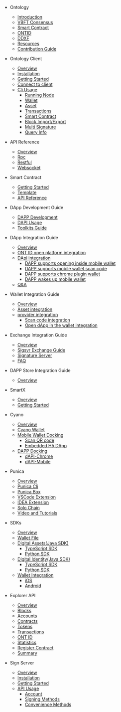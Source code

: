 - Ontology
  - [Introduction](docs-en/DeveloperGuide/introduction.md)
  - [VBFT Consensus](docs-en/DeveloperGuide/02-VBFT-introduction.md)
  - [Smart Contract](docs-en/DeveloperGuide/smartcontract/00-introduction-sc.md)
  - [ONTID](docs-en/DeveloperGuide/04-ontid.md)
  - [DDXF](docs-en/DeveloperGuide/05-ddxf.md)
  - [Resources](docs-en/DeveloperGuide/06-white-papers.md)
  - [Contribution Guide](docs-en/DeveloperGuide/07-contributions-guide.md)

- Ontology Client
  - [Overview](docs-en/OntologyCli/00-overview.md)
  - [Installation](docs-en/OntologyCli/01-installation.md)
  - [Getting Started](docs-en/OntologyCli/getting-started.md)
  - [Connect to client](docs-en/OntologyCli/03-connect-to-client.md)
  - [Cli Usage](docs-en/OntologyCli/11-cli-usage.md)
      - [Running Node](docs-en/OntologyCli/02-running-node.md)
      - [Wallet](docs-en/OntologyCli/04-wallet-management.md)
      - [Asset](docs-en/OntologyCli/05-asset-management.md)
      - [Transactions](docs-en/OntologyCli/06-transactions.md)
      - [Smart Contract](docs-en/OntologyCli/07-smart-contracts.md)
      - [Block Import/Export](docs-en/OntologyCli/08-block-data.md)
      - [Multi Signature](docs-en/OntologyCli/09-multisig.md)
      - [Query Info](docs-en/OntologyCli/10-query-info.md)

- API Reference
  - [Overview](docs-en/API/00-overview.md)
  - [Rpc](docs-en/API/01-rpc_api.md)
  - [Restful](docs-en/API/02-restful_api.md)
  - [Websocket](docs-en/API/03-websocket_api.md)

- Smart Contract
  - [Getting Started](docs-en/smartcontract/01-started.md)
  - [Template](docs-en/smartcontract/02-template.md)
  - [API Reference](docs-en/smartcontract/03-sc-api.md)

- DApp Development Guide
  - [DAPP Development](docs-en/QuickGuide/00-dapp_development.md)
  - [DAPI Usage](docs-en/QuickGuide/06-dapi-useage.md)
  - [Toolkits Guide](docs-en/DeveloperGuide/tools.md)

- DApp Integration Guide
  - [Overview](docs-en/dApp-Integration/00-dapp_integration.md)
  - [ONT ID open platform integration](docs-en/dApp-Integration/08-ontid_integration.md)
  - [DApi integration](docs-en/dApp-Integration/09-dapi_integration.md)
      - [DAPP supports opening inside mobile wallet](docs-en/dApp-Integration/01-DAppDocking-Wallet-Opens-DApp.md)
      - [DAPP supports mobile wallet scan code](docs-en/dApp-Integration/02-DAppDocking-QRcode.md)
      - [DAPP supports chrome plugin wallet](docs-en/dApp-Integration/03-DAppDocking-use-chrome-extension-wallet.md)
      - [DAPP wakes up mobile wallet](docs-en/dApp-Integration/06-DAppDocking-Wake-up.md)
  - [Q&A](docs-en/dApp-Integration/11-Q&A.md)


- Wallet Integration Guide
  - [Overview](docs-en/Wallet-Integration/00-wallet_integration.md)
  - [Asset integration](docs-en/Wallet-Integration/01-WalletDocking-asset-docking.md)
  - [provider  integration](docs-en/Wallet-Integration/02-WalletDocking-provider-sdk-docking.md)
      - [Scan code integration](docs-en/Wallet-Integration/03-WalletDocking-scan-qrcode.md)
      - [Open dApp in the wallet integration](docs-en/Wallet-Integration/04-WalletDocking-wallet-open-DApp.md)

- Exchange Integration Guide
  - [Overview](docs-en/exchange-API/Ontology+Exchange+Docking+Document.md)
  - [Sigsvr Exchange Guide](docs-en/exchange-API/Sigsvr_Exchange_Guide.md)
  - [Signature Server](docs-en/exchange-API/Ontology+Signature+Server+Tutorials.md)
  - [FAQ](docs-en/exchange-API/ONT+Exchange+Docking+FAQ.md)
  
- DAPP Store Integration Guide
  - [Overview](docs-en/dapps/overview.md)

- SmartX
  - [Overview](docs-en/SmartX/00-overview.md)
  - [Getting Started](docs-en/SmartX/01-getting-started.md)

- Cyano
  - [Overview](docs-en/Cyano/00-overview.md)
  - [Cyano Wallet](docs-en/Cyano/02-getting-started.md)
  - [Mobile Wallet Docking](docs-en/Cyano/Cyano-provider/00-overview.md)
      - [Scan QR code](docs-en/Cyano/Cyano-provider/02-scan-qrcode.md)
      - [Embedded H5 DApp](docs-en/Cyano/Cyano-provider/03-embedded-h5.md)
  - [DAPP Docking](docs-en/Cyano/dApi/00-overview.md)
      - [dAPI-Chrome](docs-en/Cyano/dApi/02-getting-started.md)
      - [dAPI-Mobile](docs-en/Cyano/dApi-mobile/02-getting-started.md)

- Punica
  - [Overview](docs-en/Punica/punica.md)
  - [Punica Cli](docs-en/Punica/punica-cli.md)
  - [Punica Box](docs-en/Punica/punica-box.md)
  - [VSCode Extension](docs-en/Punica/sc-extension.md)
  - [IDEA Extension](docs-en/Punica/sc-idea-extension.md)
  - [Solo Chain](docs-en/Punica/solo-chain.md)
  - [Video and Tutorials](docs-en/Punica/tutorials.md)

- SDKs
  - [Overview](docs-en/SDKs/00-overview.md)
  - [Wallet File](docs-en/SDKs/01-wallet-file-specification.md)
  - [Digital Assets(Java SDK)](docs-en/SDKs/java-sdk.md)
      - [TypeScript SDK](docs-en/SDKs/ts-sdk.md)
      - [Python SDK](docs-en/SDKs/python-sdk.md)
  - [Digital Identity(Java SDK)](docs-en/SDKs/java-sdk-ontid.md)
      - [TypeScript SDK](docs-en/SDKs/ts-sdk-ontid.md)
      - [Python SDK](docs-en/SDKs/python-sdk-ontid.md)
  - [Wallet Integration](docs-en/SDKs/02-wallet-intergration.md)
      - [iOS](docs-en/SDKs/ontology_wallet_dev_ts_sdk_en.md)
      - [Android](docs-en/SDKs/ontology_wallet_dev_android_en.md)

- Explorer API
  - [Overview](docs-en/explorer/overview.md)
  - [Blocks](docs-en/explorer/blocks.md)
  - [Accounts](docs-en/explorer/accounts.md)
  - [Contracts](docs-en/explorer/contracts.md)
  - [Tokens](docs-en/explorer/tokens.md)
  - [Transactions](docs-en/explorer/transactions.md)
  - [ONT ID](docs-en/explorer/ontid.md)
  - [Statistics](docs-en/explorer/statistics.md)
  - [Register Contract](docs-en/explorer/registerContract.md)
  - [Summary](docs-en/explorer/summary.md)

- Sign Server
  - [Overview](docs-en/SignServer/00-overview.md)
  - [Installation](docs-en/SignServer/01-installation.md)
  - [Getting Started](docs-en/SignServer/02-getting-started.md)
  - [API Usage](docs-en/SignServer/03-api-usage.md)
      - [Account](docs-en/SignServer/04-api-account-methods.md)
      - [Signing Methods](docs-en/SignServer/05-api-signing-methods.md)
      - [Convenience Methods](docs-en/SignServer/06-api-signing-convinience-methods.md)

